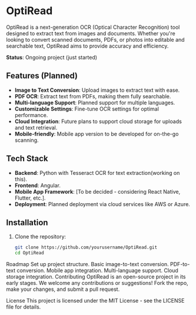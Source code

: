 # OptiRead

OptiRead is a next-generation OCR (Optical Character Recognition) tool designed to extract text from images and documents. Whether you're looking to convert scanned documents, PDFs, or photos into editable and searchable text, OptiRead aims to provide accuracy and efficiency.

**Status**: Ongoing project (just started)

## Features (Planned)
- **Image to Text Conversion**: Upload images to extract text with ease.
- **PDF OCR**: Extract text from PDFs, making them fully searchable.
- **Multi-language Support**: Planned support for multiple languages.
- **Customizable Settings**: Fine-tune OCR settings for optimal performance.
- **Cloud Integration**: Future plans to support cloud storage for uploads and text retrieval.
- **Mobile-friendly**: Mobile app version to be developed for on-the-go scanning.

## Tech Stack
- **Backend**: Python with Tesseract OCR for text extraction(working on this).
- **Frontend**: Angular.
- **Mobile App Framework**: [To be decided - considering React Native, Flutter, etc.].
- **Deployment**: Planned deployment via cloud services like AWS or Azure.

## Installation

1. Clone the repository:

   ```bash
   git clone https://github.com/yourusername/OptiRead.git
   cd OptiRead
Roadmap
 Set up project structure.
 Basic image-to-text conversion.
 PDF-to-text conversion.
 Mobile app integration.
 Multi-language support.
 Cloud storage integration.
Contributing
OptiRead is an open-source project in its early stages. We welcome any contributions or suggestions! Fork the repo, make your changes, and submit a pull request.

License
This project is licensed under the MIT License - see the LICENSE file for details.

